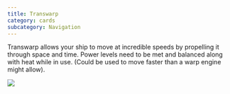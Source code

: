 ```yaml
---
title: Transwarp
category: cards
subcategory: Navigation
---
```

Transwarp allows your ship to move at incredible speeds by propelling it through space and time. Power levels need to be met and balanced along with heat while in use. (Could be used to move faster than a warp engine might allow).

![](/img/screen-shot-2019-04-01-at-9.47.25-pm.png)
